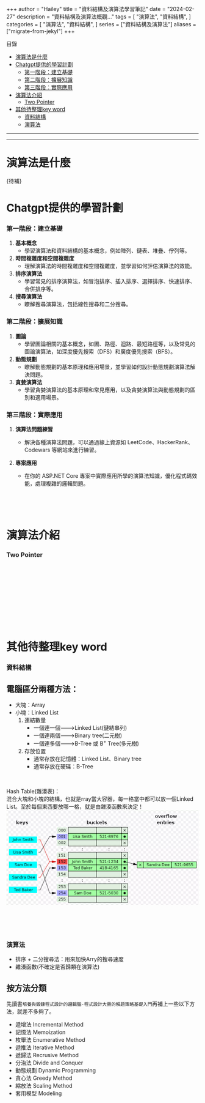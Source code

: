 +++
author = "Hailey"
title = "資料結構及演算法學習筆記"
date = "2024-02-27"
description = "資料結構及演算法概觀…"
tags = [
    "演算法",
    "資料結構",
]
categories = [
    "演算法",
    "資料結構",
]
series = ["資料結構及演算法"]
aliases = ["migrate-from-jekyl"]
+++



目錄
- [演算法是什麼](#演算法是什麼)
- [Chatgpt提供的學習計劃](#chatgpt提供的學習計劃)
    - [第一階段：建立基礎](#第一階段建立基礎)
    - [第二階段：擴展知識](#第二階段擴展知識)
    - [第三階段：實際應用](#第三階段實際應用)
- [演算法介紹](#演算法介紹)
    - [Two Pointer](#two-pointer)
- [其他待整理key word](#其他待整理key-word)
    - [資料結構](#資料結構)
    - [演算法](#演算法)

---

---
  

演算法是什麼
===

{待補}



Chatgpt提供的學習計劃 
===


### 第一階段：建立基礎

1. **基本概念**
   - 學習演算法和資料結構的基本概念，例如陣列、鏈表、堆疊、佇列等。
2. **時間複雜度和空間複雜度**
   - 理解演算法的時間複雜度和空間複雜度，並學習如何評估演算法的效能。
3. **排序演算法**
   - 學習常見的排序演算法，如冒泡排序、插入排序、選擇排序、快速排序、合併排序等。
4. **搜尋演算法**
   - 瞭解搜尋演算法，包括線性搜尋和二分搜尋。

### 第二階段：擴展知識

1. **圖論**
   - 學習圖論相關的基本概念，如圖、路徑、迴路、最短路徑等，以及常見的圖論演算法，如深度優先搜索（DFS）和廣度優先搜索（BFS）。
2. **動態規劃**
   - 瞭解動態規劃的基本原理和應用場景，並學習如何設計動態規劃演算法解決問題。
3. **貪婪演算法**
   - 學習貪婪演算法的基本原理和常見應用，以及貪婪演算法與動態規劃的區別和適用場景。

### 第三階段：實際應用

1. **演算法問題練習**

   - 解決各種演算法問題，可以通過線上資源如 LeetCode、HackerRank、Codewars 等網站來進行練習。

2. **專案應用**

   - 在你的 ASP.NET Core 專案中實際應用所學的演算法知識，優化程式碼效能，處理複雜的邏輯問題。  
     
<br>
<br>
<br>

演算法介紹
===

### Two Pointer


<br>
<br>
<br><br>
<br>
<br><br>
<br>
<br>



其他待整理key word
===

### 資料結構
## 電腦區分兩種方法：<!-- omit in toc -->
* 大塊：Array
* 小塊：Linked List
   1. 連結數量
      *  一個連一個--->Linked List(鏈結串列)  
      * 一個連兩個--->Binary tree(二元樹)  
      * 一個連多個--->B-Tree 或 B<sup>+</sup> Tree(多元樹)
   2. 存放位置
      * 通常存放在記憶體：Linked List、Binary tree
      * 通常存放在硬碟：B-Tree

<br>
  
Hash Table(雜湊表)：  
混合大塊和小塊的結構，也就是rray當大容器，每一格當中都可以放一個Linked List。至於每個東西要放哪一格，就是由雜湊函數來決定！
![Hash Table1](imgs/Hashtable1.png)


<br>
<br><br>

### 演算法  
* 排序 + 二分搜尋法：用來加快Arry的搜尋速度
* 雜湊函數(不確定是否歸類在演算法)

## 按方法分類 <!-- omit in toc -->
先讀書`培養與鍛鍊程式設計的邏輯腦-程式設計大賫的解題策略基礎入門`再補上一些以下方法，就差不多夠了。
 * 遞增法 Incremental Method
 * 記憶法 Memoization
 * 枚舉法 Enumerative Method
 * 遞推法 Iterative Method
 * 遞歸法 Recrusive Method
 * 分治法 Divide and Conquer
 * 動態規劃 Dynamic Programming
 * 貪心法 Greedy Method
 * 縮放法 Scaling Method
 * 套用模型 Modeling


